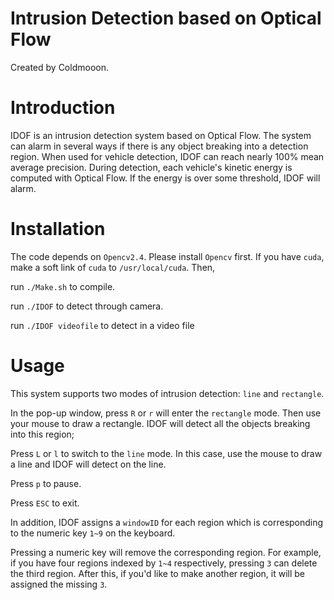 Intrusion Detection based on Optical Flow
===========================
Created by Coldmooon.

# Introduction

IDOF is an intrusion detection system based on Optical Flow. The system can alarm in several ways if there is any object breaking into a detection region. When used for vehicle detection, IDOF can reach nearly 100% mean average precision. During detection, each vehicle's kinetic energy is computed with Optical Flow. If the energy is over some threshold, IDOF will alarm.

# Installation

The code depends on `Opencv2.4`. Please install `Opencv` first. If you have `cuda`, make a soft link of `cuda` to `/usr/local/cuda`. Then,

run `./Make.sh` to compile.

run `./IDOF` to detect through camera.

run `./IDOF videofile` to detect in a video file  

# Usage
This system supports two modes of intrusion detection: `line` and `rectangle`.

In the pop-up window, press `R` or `r` will enter the `rectangle` mode. Then use your mouse to draw a rectangle. IDOF will detect all the objects breaking into this region;

Press `L` or `l` to switch to the `line` mode. In this case, use the mouse to draw a line and IDOF will detect on the line. 

Press `p` to pause.

Press `ESC` to exit.

In addition, IDOF assigns a `windowID` for each region which is corresponding to the numeric key `1~9` on the keyboard. 

Pressing a numeric key will remove the corresponding region. For example, if you have four regions indexed by `1~4` respectively, pressing `3` can delete the third region. After this, 
if you'd like to make another region, it will be assigned the missing `3`.
